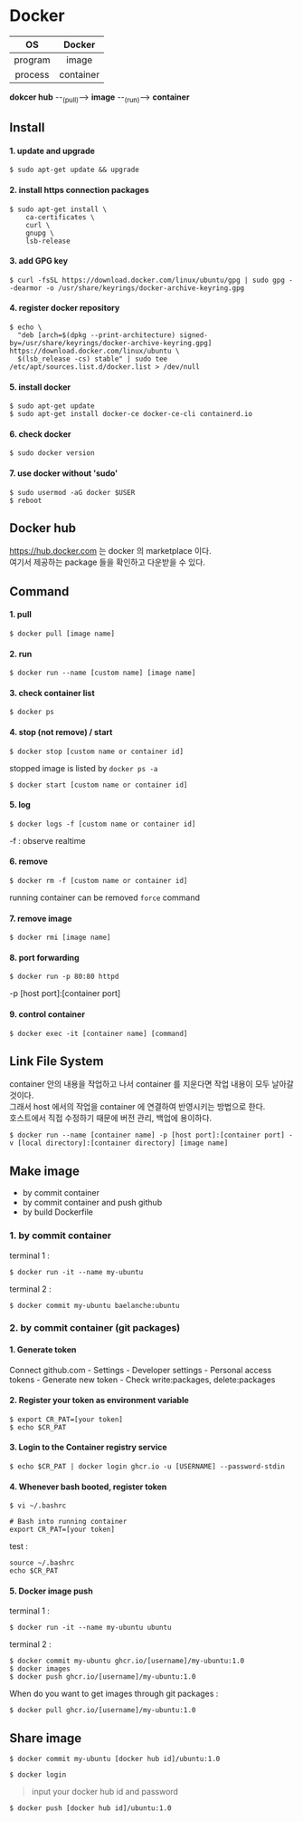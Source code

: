 # Docker

|OS|Docker|
|:---:|:---:|
|program|image|
|process|container|

<b>dokcer hub</b> --<sub>(pull)</sub>--> <b>image</b> --<sub>(run)</sub>--> <b>container</b>

## Install

#### 1. update and upgrade

```
$ sudo apt-get update && upgrade
```

#### 2. install https connection packages

```
$ sudo apt-get install \
    ca-certificates \
    curl \
    gnupg \
    lsb-release
```

#### 3. add GPG key

```
$ curl -fsSL https://download.docker.com/linux/ubuntu/gpg | sudo gpg --dearmor -o /usr/share/keyrings/docker-archive-keyring.gpg
```

#### 4. register docker repository

```
$ echo \
  "deb [arch=$(dpkg --print-architecture) signed-by=/usr/share/keyrings/docker-archive-keyring.gpg] https://download.docker.com/linux/ubuntu \
  $(lsb_release -cs) stable" | sudo tee /etc/apt/sources.list.d/docker.list > /dev/null
```

#### 5. install docker

```
$ sudo apt-get update
$ sudo apt-get install docker-ce docker-ce-cli containerd.io
```

#### 6. check docker

```
$ sudo docker version
```

#### 7. use docker without 'sudo'

```
$ sudo usermod -aG docker $USER
$ reboot
```

## Docker hub

https://hub.docker.com 는 docker 의 marketplace 이다.  
여기서 제공하는 package 들을 확인하고 다운받을 수 있다.

## Command

#### 1. pull

```
$ docker pull [image name]
```

#### 2. run

```
$ docker run --name [custom name] [image name]
```

#### 3. check container list

```
$ docker ps
```

#### 4. stop (not remove) / start

```
$ docker stop [custom name or container id]
```

stopped image is listed by `docker ps -a`

```
$ docker start [custom name or container id]
```

#### 5. log

```
$ docker logs -f [custom name or container id]
```

-f : observe realtime

#### 6. remove

```
$ docker rm -f [custom name or container id]
```

running container can be removed `force` command

#### 7. remove image

```
$ docker rmi [image name]
```

#### 8. port forwarding

```
$ docker run -p 80:80 httpd
```

-p [host port]:[container port]

#### 9. control container

```
$ docker exec -it [container name] [command]
```

## Link File System

container 안의 내용을 작업하고 나서 container 를 지운다면 작업 내용이 모두 날아갈 것이다.  
그래서 host 에서의 작업을 container 에 연결하여 반영시키는 방법으로 한다.  
호스트에서 직접 수정하기 때문에 버전 관리, 백업에 용이하다.

```
$ docker run --name [container name] -p [host port]:[container port] -v [local directory]:[container directory] [image name]
```

## Make image

* by commit container
* by commit container and push github
* by build Dockerfile

### 1. by commit container

terminal 1 :

```
$ docker run -it --name my-ubuntu 
```

terminal 2 :

```
$ docker commit my-ubuntu baelanche:ubuntu
```

### 2. by commit container (git packages)

#### 1. Generate token
 
Connect github.com - Settings - Developer settings - Personal access tokens - Generate new token - Check write:packages, delete:packages

#### 2. Register your token as environment variable

```
$ export CR_PAT=[your token]
$ echo $CR_PAT
```

#### 3. Login to the Container registry service

```
$ echo $CR_PAT | docker login ghcr.io -u [USERNAME] --password-stdin
```

#### 4. Whenever bash booted, register token

```
$ vi ~/.bashrc

# Bash into running container
export CR_PAT=[your token]
```

test :

```
source ~/.bashrc
echo $CR_PAT
```

#### 5. Docker image push

terminal 1 :

```
$ docker run -it --name my-ubuntu ubuntu
```

terminal 2 :

```
$ docker commit my-ubuntu ghcr.io/[username]/my-ubuntu:1.0
$ docker images
$ docker push ghcr.io/[username]/my-ubuntu:1.0
```

When do you want to get images through git packages :

```
$ docker pull ghcr.io/[username]/my-ubuntu:1.0
```

## Share image

```
$ docker commit my-ubuntu [docker hub id]/ubuntu:1.0
```

```
$ docker login
```

> input your docker hub id and password

```
$ docker push [docker hub id]/ubuntu:1.0
```

